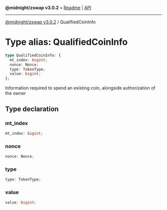**@midnight/zswap v3.0.2** • [Readme](../README.md) \| [API](../globals.md)

***

[@midnight/zswap v3.0.2](../README.md) / QualifiedCoinInfo

# Type alias: QualifiedCoinInfo

```ts
type QualifiedCoinInfo: {
  mt_index: bigint;
  nonce: Nonce;
  type: TokenType;
  value: bigint;
};
```

Information required to spend an existing coin, alongside authorization of
the owner

## Type declaration

### mt\_index

```ts
mt_index: bigint;
```

### nonce

```ts
nonce: Nonce;
```

### type

```ts
type: TokenType;
```

### value

```ts
value: bigint;
```
